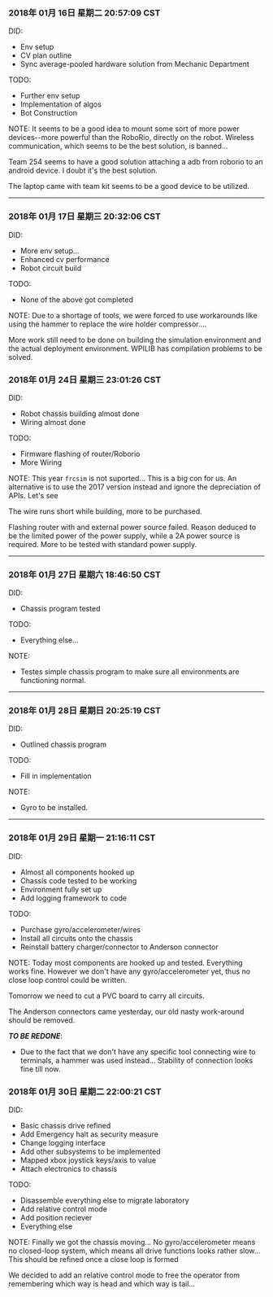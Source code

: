 ### 2018年 01月 16日 星期二 20:57:09 CST
DID:
- Env setup
- CV plan outline
- Sync average-pooled hardware solution from Mechanic Department

TODO:
- Further env setup
- Implementation of algos
- Bot Construction

NOTE:
It seems to be a good idea to mount some sort of more power devices--more powerful than the RoboRio, directly on the robot. Wireless communication, which seems to be the best solution, is banned...

Team 254 seems to have a good solution attaching a adb from roborio to an android device. I doubt it's the best solution. 

The laptop came with team kit seems to be a good device to be utilized.

---

### 2018年 01月 17日 星期三 20:32:06 CST
DID:
- More env setup...
- Enhanced cv performance
- Robot circuit build

TODO:
- None of the above got completed

NOTE:
Due to a shortage of tools, we were forced to use workarounds like using the hammer to replace the wire holder compressor....

More work still need to be done on building the simulation environment and the actual deployment environment. WPILIB has compilation problems to be solved.

### 2018年 01月 24日 星期三 23:01:26 CST
DID:
- Robot chassis building almost done
- Wiring almost done

TODO:
- Firmware flashing of router/Roborio
- More Wiring

NOTE:
This year `frcsim` is not suported... This is a big con for us. An alternative is to use the 2017 version instead and ignore the depreciation of APIs. Let's see

The wire runs short while building, more to be purchased. 

Flashing router with and external power source failed. Reason deduced to be the limited power of the power supply, while a 2A power source is required. More to be tested with standard power supply.

---

### 2018年 01月 27日 星期六 18:46:50 CST
DID:
- Chassis program tested

TODO:
- Everything else...

NOTE:
- Testes simple chassis program to make sure all environments are functioning normal. 

---

### 2018年 01月 28日 星期日 20:25:19 CST
DID:
- Outlined chassis program

TODO:
- Fill in implementation

NOTE:
- Gyro to be installed.

---

### 2018年 01月 29日 星期一 21:16:11 CST
DID:
- Almost all components hooked up
- Chassis code tested to be working
- Environment fully set up
- Add logging framework to code

TODO:
- Purchase gyro/accelerometer/wires
- Install all circuits onto the chassis
- Reinstall battery charger/connector to Anderson connector

NOTE:
Today most components are hooked up and tested. Everything works fine. However we don't have any gyro/accelerometer yet, thus no close loop control could be written. 

Tomorrow we need to cut a PVC board to carry all circuits.

The Anderson connectors came yesterday, our old nasty work-around should be removed. 

***TO BE REDONE***:
- Due to the fact that we don't have any specific tool connecting wire to terminals, a hammer was used instead... Stability of connection looks fine till now.

### 2018年 01月 30日 星期二 22:00:21 CST
DID:
- Basic chassis drive refined
- Add Emergency halt as security measure
- Change logging interface
- Add other subsystems to be implemented
- Mapped xbox joystick keys/axis to value
- Attach electronics to chassis

TODO:
- Disassemble everything else to migrate laboratory
- Add relative control mode
- Add position reciever
- Everything else

NOTE:
Finally we got the chassis moving... No gyro/accelerometer means no closed-loop system, which means all drive functions looks rather slow... This should be refined once a close loop is formed

We decided to add an relative control mode to free the operator from remembering which way is head and which way is tail...
